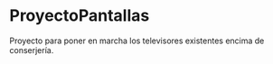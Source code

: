 # ProyectoPantallas
Proyecto para poner en marcha los televisores existentes encima de conserjería.

